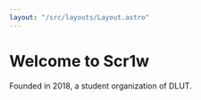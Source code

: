 ```yaml
---
layout: "/src/layouts/Layout.astro"
---
```


# Welcome to Scr1w

Founded in 2018, a student organization of DLUT.
